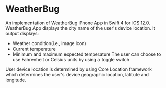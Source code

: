 # WeatherBug
An implementation of WeatherBug iPhone App in Swift 4 for iOS 12.0.
WeatherBug App displays the city name of the user's device location.
It output displays:
- Weather condition(i.e., image icon)
- Current temperature
- Minimum and maximum expected temperature
The user can choose to use Fahrenheit or Celsius units by using a toggle switch

User device location is determined by using Core Location framework 
which determines the user's device geographic location, latitute and longitude.
